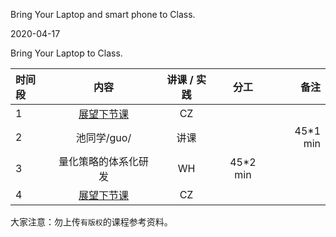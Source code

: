  

Bring Your Laptop and smart phone  to Class. 


2020-04-17

Bring Your Laptop to Class. 


|  时间段  |  内容    | 讲课 / 实践     |  分工  |备注       |
| :---     |   :----:    |   :----:    |    :----:    |       ---: |
|    1     | [展望下节课](../Schedule/WW10/WW10-Plan.md)     |  CZ   |          |        |
|    2     |  池同学/guo/|  讲课   |         |   45*1 min    |
|    3     |  量化策略的体系化研发    |    WH      |   45*2 min     |
|    4     | [展望下节课](../Weeks/WW11/WW11-Plan.md)     |  CZ   |          |        |



大家注意：勿上传``有版权``的课程参考资料。
